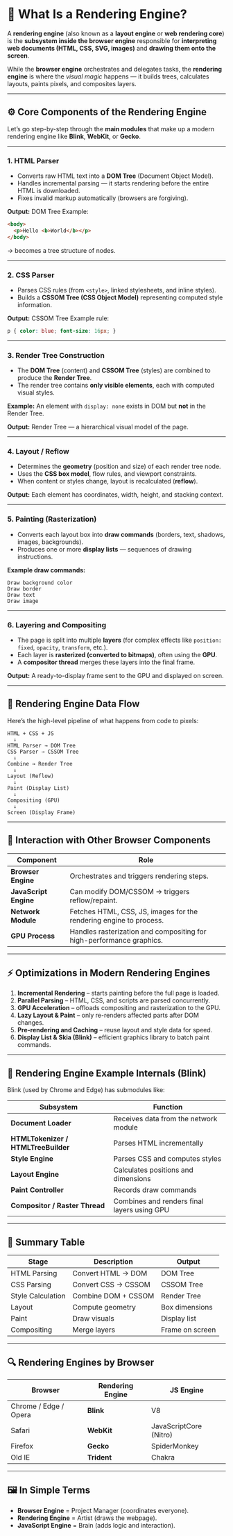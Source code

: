 # 🎨 What Is a Rendering Engine?

A **rendering engine** (also known as a **layout engine** or **web rendering core**) is the **subsystem inside the browser engine** responsible for **interpreting web documents (HTML, CSS, SVG, images)** and **drawing them onto the screen**.

While the **browser engine** orchestrates and delegates tasks, the **rendering engine** is where the *visual magic* happens — it builds trees, calculates layouts, paints pixels, and composites layers.

---

## ⚙️ Core Components of the Rendering Engine

Let’s go step-by-step through the **main modules** that make up a modern rendering engine like **Blink**, **WebKit**, or **Gecko**.

---

### 1. **HTML Parser**

* Converts raw HTML text into a **DOM Tree** (Document Object Model).
* Handles incremental parsing — it starts rendering before the entire HTML is downloaded.
* Fixes invalid markup automatically (browsers are forgiving).

**Output:** DOM Tree
Example:

```html
<body>
  <p>Hello <b>World</b></p>
</body>
```

→ becomes a tree structure of nodes.

---

### 2. **CSS Parser**

* Parses CSS rules (from `<style>`, linked stylesheets, and inline styles).
* Builds a **CSSOM Tree (CSS Object Model)** representing computed style information.

**Output:** CSSOM Tree
Example rule:

```css
p { color: blue; font-size: 16px; }
```

---

### 3. **Render Tree Construction**

* The **DOM Tree** (content) and **CSSOM Tree** (styles) are combined to produce the **Render Tree**.
* The render tree contains **only visible elements**, each with computed visual styles.

**Example:**
An element with `display: none` exists in DOM but **not** in the Render Tree.

**Output:** Render Tree — a hierarchical visual model of the page.

---

### 4. **Layout / Reflow**

* Determines the **geometry** (position and size) of each render tree node.
* Uses the **CSS box model**, flow rules, and viewport constraints.
* When content or styles change, layout is recalculated (**reflow**).

**Output:** Each element has coordinates, width, height, and stacking context.

---

### 5. **Painting (Rasterization)**

* Converts each layout box into **draw commands** (borders, text, shadows, images, backgrounds).
* Produces one or more **display lists** — sequences of drawing instructions.

**Example draw commands:**

```
Draw background color
Draw border
Draw text
Draw image
```

---

### 6. **Layering and Compositing**

* The page is split into multiple **layers** (for complex effects like `position: fixed`, `opacity`, `transform`, etc.).
* Each layer is **rasterized (converted to bitmaps)**, often using the **GPU**.
* A **compositor thread** merges these layers into the final frame.

**Output:** A ready-to-display frame sent to the GPU and displayed on screen.

---

## 🧠 Rendering Engine Data Flow

Here’s the high-level pipeline of what happens from code to pixels:

```
HTML + CSS + JS
  ↓
HTML Parser → DOM Tree
CSS Parser → CSSOM Tree
  ↓
Combine → Render Tree
  ↓
Layout (Reflow)
  ↓
Paint (Display List)
  ↓
Compositing (GPU)
  ↓
Screen (Display Frame)
```

---

## 🧩 Interaction with Other Browser Components

| Component             | Role                                                                 |
| --------------------- | -------------------------------------------------------------------- |
| **Browser Engine**    | Orchestrates and triggers rendering steps.                           |
| **JavaScript Engine** | Can modify DOM/CSSOM → triggers reflow/repaint.                      |
| **Network Module**    | Fetches HTML, CSS, JS, images for the rendering engine to process.   |
| **GPU Process**       | Handles rasterization and compositing for high-performance graphics. |

---

## ⚡ Optimizations in Modern Rendering Engines

1. **Incremental Rendering** – starts painting before the full page is loaded.
2. **Parallel Parsing** – HTML, CSS, and scripts are parsed concurrently.
3. **GPU Acceleration** – offloads compositing and rasterization to the GPU.
4. **Lazy Layout & Paint** – only re-renders affected parts after DOM changes.
5. **Pre-rendering and Caching** – reuse layout and style data for speed.
6. **Display List & Skia (Blink)** – efficient graphics library to batch paint commands.

---

## 🧱 Rendering Engine Example Internals (Blink)

Blink (used by Chrome and Edge) has submodules like:

| Subsystem                           | Function                                    |
| ----------------------------------- | ------------------------------------------- |
| **Document Loader**                 | Receives data from the network module       |
| **HTMLTokenizer / HTMLTreeBuilder** | Parses HTML incrementally                   |
| **Style Engine**                    | Parses CSS and computes styles              |
| **Layout Engine**                   | Calculates positions and dimensions         |
| **Paint Controller**                | Records draw commands                       |
| **Compositor / Raster Thread**      | Combines and renders final layers using GPU |

---

## 🧭 Summary Table

| Stage             | Description         | Output          |
| ----------------- | ------------------- | --------------- |
| HTML Parsing      | Convert HTML → DOM  | DOM Tree        |
| CSS Parsing       | Convert CSS → CSSOM | CSSOM Tree      |
| Style Calculation | Combine DOM + CSSOM | Render Tree     |
| Layout            | Compute geometry    | Box dimensions  |
| Paint             | Draw visuals        | Display list    |
| Compositing       | Merge layers        | Frame on screen |

---

## 🔍 Rendering Engines by Browser

| Browser               | Rendering Engine | JS Engine              |
| --------------------- | ---------------- | ---------------------- |
| Chrome / Edge / Opera | **Blink**        | V8                     |
| Safari                | **WebKit**       | JavaScriptCore (Nitro) |
| Firefox               | **Gecko**        | SpiderMonkey           |
| Old IE                | **Trident**      | Chakra                 |

---

## 🖼️ In Simple Terms

* **Browser Engine** = Project Manager (coordinates everyone).
* **Rendering Engine** = Artist (draws the webpage).
* **JavaScript Engine** = Brain (adds logic and interaction).
